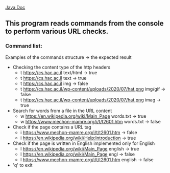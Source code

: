 [Java Doc](api/com/company/package-summary.html)
## This program reads commands from the console to perform various URL checks.  

### Command list:
  Examples of the commands structure -> the expected result
* Checking the content type of the http headers
    * t https://cs.hac.ac.il text/html -> true  
    * t https://cs.hac.ac.il text -> true  
    * t https://cs.hac.ac.il img -> false  
    * t https://cs.hac.ac.il/wp-content/uploads/2020/07/hat.png img/gif -> false  
    * t https://cs.hac.ac.il/wp-content/uploads/2020/07/hat.png imag -> true  
* Search for words from a file in the URL content  
    * w https://en.wikipedia.org/wiki/Main_Page words.txt -> true  
    * w https://www.mechon-mamre.org/i/t/t2601.htm words.txt -> false
* Check if the page contains a URL tag  
    * i https://www.mechon-mamre.org/i/t/t2601.htm -> false  
    * i https://en.wikipedia.org/wiki/Help:Introduction -> true  
* Check if the page is written in English implemented only for English  
    * l https://en.wikipedia.org/wiki/Main_Page english -> true  
    * l https://en.wikipedia.org/wiki/Main_Page engl -> false  
    * l https://www.mechon-mamre.org/i/t/t2601.htm english -> false  
* 'q' to exit
